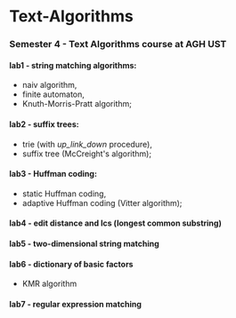 # Text-Algorithms
### Semester 4 - Text Algorithms course at AGH UST

#### lab1 - string matching algorithms:
 - naiv algorithm,
 - finite automaton,
 - Knuth-Morris-Pratt algorithm;
#### lab2 - suffix trees:
 - trie (with *up_link_down* procedure),
 - suffix tree (McCreight's algorithm);
#### lab3 - Huffman coding:
 - static Huffman coding,
 - adaptive Huffman coding (Vitter algorithm);
#### lab4 - edit distance and lcs (longest common substring)
#### lab5 - two-dimensional string matching
#### lab6 - dictionary of basic factors
 - KMR algorithm
#### lab7 - regular expression matching